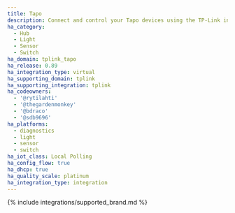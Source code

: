 ```yaml
---
title: Tapo
description: Connect and control your Tapo devices using the TP-Link integration
ha_category:
  - Hub
  - Light
  - Sensor
  - Switch
ha_domain: tplink_tapo
ha_release: 0.89
ha_integration_type: virtual
ha_supporting_domain: tplink
ha_supporting_integration: tplink
ha_codeowners:
  - '@rytilahti'
  - '@thegardenmonkey'
  - '@bdraco'
  - '@sdb9696'
ha_platforms:
  - diagnostics
  - light
  - sensor
  - switch
ha_iot_class: Local Polling
ha_config_flow: true
ha_dhcp: true
ha_quality_scale: platinum
ha_integration_type: integration
---
```


{% include integrations/supported_brand.md %}
